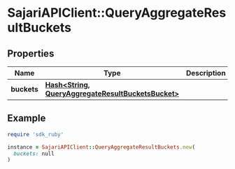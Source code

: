 # SajariAPIClient::QueryAggregateResultBuckets

## Properties

| Name | Type | Description | Notes |
| ---- | ---- | ----------- | ----- |
| **buckets** | [**Hash&lt;String, QueryAggregateResultBucketsBucket&gt;**](QueryAggregateResultBucketsBucket.md) |  | [optional] |

## Example

```ruby
require 'sdk_ruby'

instance = SajariAPIClient::QueryAggregateResultBuckets.new(
  buckets: null
)
```

